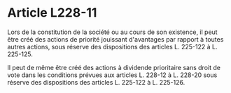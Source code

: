 # Article L228-11

Lors de la constitution de la société ou au cours de son existence, il peut être créé des actions de priorité jouissant d'avantages par rapport à toutes autres actions, sous réserve des dispositions des articles L. 225-122 à L. 225-125.

Il peut de même être créé des actions à dividende prioritaire sans droit de vote dans les conditions prévues aux articles L. 228-12 à L. 228-20 sous réserve des dispositions des articles L. 225-122 à L. 225-126.

